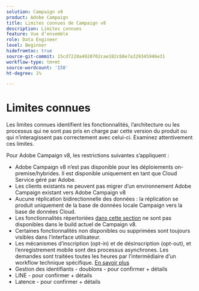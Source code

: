 ```yaml
---
solution: Campaign v8
product: Adobe Campaign
title: Limites connues de Campaign v8
description: Limites connues
feature: Vue d’ensemble
role: Data Engineer
level: Beginner
hidefromtoc: true
source-git-commit: 15cd7228a4920702cae182c68e7a329345946e31
workflow-type: tm+mt
source-wordcount: '158'
ht-degree: 1%

---
```


# Limites connues

Les limites connues identifient les fonctionnalités, l’architecture ou les processus qui ne sont pas pris en charge par cette version du produit ou qui n’interagissent pas correctement avec celui-ci. Examinez attentivement ces limites.

Pour Adobe Campaign v8, les restrictions suivantes s’appliquent :

* Adobe Campaign v8 n’est pas disponible pour les déploiements on-premise/hybrides. Il est disponible uniquement en tant que Cloud Service géré par Adobe.
* Les clients existants ne peuvent pas migrer d’un environnement Adobe Campaign existant vers Adobe Campaign v8
* Aucune réplication bidirectionnelle des données : la réplication se produit uniquement de la base de données locale Campaign vers la base de données Cloud.
* Les fonctionnalités répertoriées [dans cette section](capability-matrix.md#gs-unavailable-features) ne sont pas disponibles dans le build actuel de Campaign v8.
* Certaines fonctionnalités non disponibles ou supprimées sont toujours visibles dans l’interface utilisateur.
* Les mécanismes d’inscription (opt-in) et de désinscription (opt-out), et l’enregistrement mobile sont des processus asynchrones. Les demandes sont traitées toutes les heures par l’intermédiaire d’un workflow technique spécifique. [En savoir plus](../config/replication.md#tech-wf)
* Gestion des identifiants - doublons - pour confirmer + détails
* LINE - pour confirmer + détails
* Latence - pour confirmer + détails
